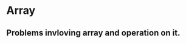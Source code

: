 Array
=====

Problems invloving array and operation on it.
--------------------------------------------------------------------------

